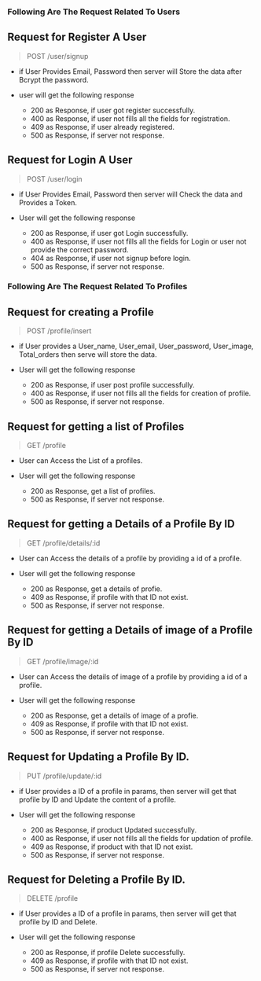 ### Following Are The Request Related To Users

## Request for Register A User

> POST /user/signup

- if User Provides Email, Password then server will Store the data after Bcrypt the password.

- user will get the following response
   - 200 as Response, if user got register successfully.
   - 400 as Response, if user not fills all the fields for registration.
   - 409 as Response, if user already registered.
   - 500 as Response, if server not response.


## Request for Login A User

> POST /user/login

- if User Provides  Email, Password then server will Check the data and Provides a Token.

- User will get the following response
   - 200 as Response, if user got Login successfully.
   - 400 as Response, if user not fills all the fields for Login or user not provide the correct password.
   - 404 as Response, if user not signup before login.
   - 500 as Response, if server not response.


### Following Are The Request Related To Profiles

## Request for creating a Profile

> POST /profile/insert

- if User provides a User_name, User_email, User_password, User_image, Total_orders then serve will store the data.

- User will get the following response
   - 200 as Response, if user post profile successfully.
   - 400 as Response, if user not fills all the fields for creation of profile.
   - 500 as Response, if server not response.


## Request for getting a list of Profiles

> GET /profile

 - User can Access the List of a profiles.

 - User will get the following response
    - 200 as Response, get a list of profiles.
    - 500 as Response, if server not response.


## Request for getting a Details of a Profile By ID

> GET /profile/details/:id

 - User can Access the details of a profile by providing a id of a profile.

 - User will get the following response
    - 200 as Response, get a details of profie.
    - 409 as Response, if profile with that ID not exist.
    - 500 as Response, if server not response.


## Request for getting a Details of image of a Profile By ID

> GET /profile/image/:id

 - User can Access the details of image of a profile by providing a id of a profile.

 - User will get the following response
    - 200 as Response, get a details of image of a profie.
    - 409 as Response, if profile with that ID not exist.
    - 500 as Response, if server not response.


## Request for Updating a Profile By ID.

> PUT /profile/update/:id

- if User provides a ID of a profile in params, then server will get that profile by ID and Update the content of a profile.

- User will get the following response
   - 200 as Response, if product Updated successfully.
   - 400 as Response, if user not fills all the fields for updation of profile.
   - 409 as Response, if product with that ID not exist.
   - 500 as Response, if server not response.


## Request for Deleting a Profile By ID.

> DELETE /profile

- if User provides a ID of a profile in params, then server will get that profile by ID and Delete.

- User will get the following response
   - 200 as Response, if profile Delete successfully.
   - 409 as Response, if profile with that ID not exist.
   - 500 as Response, if server not response.


